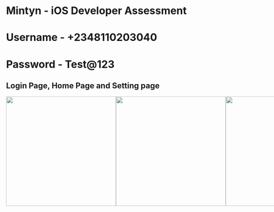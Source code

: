 
# Mintyn - iOS Developer Assessment
# Username - +2348110203040
# Password - Test@123
## Login Page, Home Page and Setting page

<div style="display: flex; justify-content: space-between; align-items: center;">
  <img src="https://github.com/user-attachments/assets/05f2cfa0-e495-4ce6-acb2-b7a643890976" width="300"/>
  
  <img src="https://github.com/user-attachments/assets/1c879cca-004f-4d59-b4fc-df9a8f2a835d" width="300"/>
  <img src="https://github.com/user-attachments/assets/2736863e-8751-4cd1-b73b-c23298367f39" width="300"/>
  <img src="https://github.com/user-attachments/assets/5a4a999b-80f5-44ec-9d62-e80100711c0e" width="300"/>
<img src="https://github.com/user-attachments/assets/a4a3903d-f060-45d3-8a9c-c7716e53a3c5" width="300"/>
<img src="https://github.com/user-attachments/assets/bc9fb98d-6e71-4b58-85d7-c5d46f7d209d" width="300"/>
  
  
</div>
